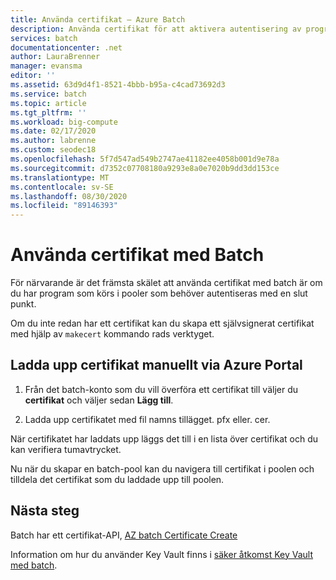 ```yaml
---
title: Använda certifikat – Azure Batch
description: Använda certifikat för att aktivera autentisering av program
services: batch
documentationcenter: .net
author: LauraBrenner
manager: evansma
editor: ''
ms.assetid: 63d9d4f1-8521-4bbb-b95a-c4cad73692d3
ms.service: batch
ms.topic: article
ms.tgt_pltfrm: ''
ms.workload: big-compute
ms.date: 02/17/2020
ms.author: labrenne
ms.custom: seodec18
ms.openlocfilehash: 5f7d547ad549b2747ae41182ee4058b001d9e78a
ms.sourcegitcommit: d7352c07708180a9293e8a0e7020b9dd3dd153ce
ms.translationtype: MT
ms.contentlocale: sv-SE
ms.lasthandoff: 08/30/2020
ms.locfileid: "89146393"
---
```

# <a name="using-certificates-with-batch"></a>Använda certifikat med Batch

För närvarande är det främsta skälet att använda certifikat med batch är om du har program som körs i pooler som behöver autentiseras med en slut punkt. 

Om du inte redan har ett certifikat kan du skapa ett självsignerat certifikat med hjälp av `makecert` kommando rads verktyget.

## <a name="upload-certificates-manually-through-the-azure-portal"></a>Ladda upp certifikat manuellt via Azure Portal

1. Från det batch-konto som du vill överföra ett certifikat till väljer du **certifikat** och väljer sedan **Lägg till**. 

2. Ladda upp certifikatet med fil namns tillägget. pfx eller. cer. 

När certifikatet har laddats upp läggs det till i en lista över certifikat och du kan verifiera tumavtrycket.

Nu när du skapar en batch-pool kan du navigera till certifikat i poolen och tilldela det certifikat som du laddade upp till poolen.

## <a name="next-steps"></a>Nästa steg

Batch har ett certifikat-API, [AZ batch Certificate Create](/cli/azure/batch/certificate)

Information om hur du använder Key Vault finns i [säker åtkomst Key Vault med batch](credential-access-key-vault.md).
